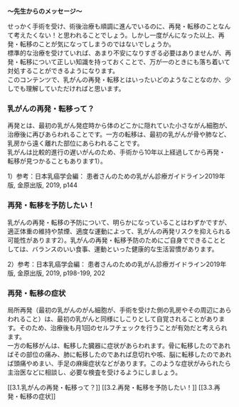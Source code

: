 **～先生からのメッセージ～**

せっかく手術を受け、術後治療も順調に進んでいるのに、再発・転移のことなんて考えたくない！と思われることでしょう。しかし一度がんになった以上、再発・転移のことが気になってしまうのではないでしょうか。  
標準的な治療を受けていれば、あまり不安になりすぎる必要はありませんが、再発・転移について正しい知識を持っておくことで、万が一のときにも落ち着いて対処することができるようになります。  
このコンテンツで、乳がんの再発・転移とはいったいどのようなことなのか、少しでも理解していただければと思います。

### 乳がんの再発・転移って？

再発とは、最初の乳がん発症時から体のどこかに隠れていた小さながん細胞が、治療後に再びあらわれることです。一方の転移は、最初の乳がんが骨や肺など、乳房から遠く離れた部位にあらわれることです。  
乳がんは比較的進行の遅いがんのため、手術から10年以上経過してから再発・転移が見つかることもあります1）。

1）参考：日本乳癌学会編： 患者さんのための乳がん診療ガイドライン2019年版, 金原出版, 2019, p144


### 再発・転移を予防したい！

乳がんの再発・転移の予防について、明らかになっていることはわずかですが、適正体重の維持や禁煙、適度な運動によって、乳がんの再発リスクを抑えられる可能性があります2）。乳がんの再発・転移予防のためにご自身でできることとしては、バランスのいい食事、運動といった健康的な生活習慣があります。

2）参考：日本乳癌学会編： 患者さんのための乳がん診療ガイドライン2019年版, 金原出版, 2019, p198-199, 202


### 再発・転移の症状

局所再発（最初の乳がんのがん細胞が、手術を受けた側の乳房やその周辺にあらわれること）は、最初の乳がんと同様にしこりとして自覚されることがあります。そのため、治療後も月1回のセルフチェックを行うことが有効だと考えられます。  
一方の転移がんは、転移した臓器に症状があらわれます。骨に転移したのであればその部位の痛み、肺に転移したのであれば息切れや咳、脳に転移したのであれば頭痛やめまい、手足の麻痺症状などがあります。このような症状がみられたら主治医などに相談し、必要な検査を受けるようにしましょう。

[[3.1.乳がんの再発・転移って？]]
[[3.2.再発・転移を予防したい！]]
[[3.3.再発・転移の症状]]